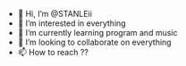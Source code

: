 - 👋 Hi, I’m @STANLEii
- 👀 I’m interested in everything
- 🌱 I’m currently learning program and music
- 💞️ I’m looking to collaborate on everything
- 📫 How to reach ??

<!---
STANLEii/STANLEii is a ✨ special ✨ repository because its `README.md` (this file) appears on your GitHub profile.
You can click the Preview link to take a look at your changes.
--->
